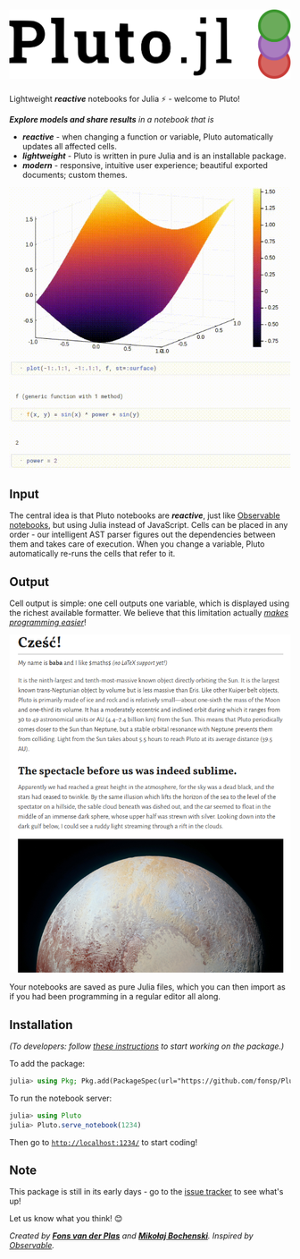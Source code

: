 <h1><img alt="Pluto.jl" src="assets/logo.svg" max-height=100></h1>

Lightweight ***reactive*** notebooks for Julia ⚡ - welcome to Pluto!

_**Explore models and share results** in a notebook that is_
- **_reactive_** - when changing a function or variable, Pluto automatically updates all affected cells.
- **_lightweight_** - Pluto is written in pure Julia and is an installable package.
- **_modern_** - responsive, intuitive user experience; beautiful exported documents; custom themes.

<img alt="reactivity screencap" src="demo/reactivity.gif" max-height=640>


## Input

The central idea is that Pluto notebooks are ***reactive***, just like [Observable notebooks](https://observablehq.com/@observablehq/observables-not-javascript), but using Julia instead of JavaScript. Cells can be placed in any order - our intelligent AST parser figures out the dependencies between them and takes care of execution. When you change a variable, Pluto automatically re-runs the cells that refer to it.


## Output

Cell output is simple: one cell outputs one variable, which is displayed using the richest available formatter. We believe that this limitation actually [_makes programming easier_](https://medium.com/@mbostock/a-better-way-to-code-2b1d2876a3a0)!

<img alt="formatting screenshot" src="demo/formatting.png" max-height=600>

Your notebooks are saved as pure Julia files, which you can then import as if you had been programming in a regular editor all along.


## Installation

_(To developers: follow [these instructions](https://github.com/fonsp/Pluto.jl/blob/master/dev_instructions.md) to start working on the package.)_

To add the package:
```julia
julia> using Pkg; Pkg.add(PackageSpec(url="https://github.com/fonsp/Pluto.jl"))
```

To run the notebook server:
```julia
julia> using Pluto
julia> Pluto.serve_notebook(1234)
```

Then go to [`http://localhost:1234/`](http://localhost:1234/) to start coding!

## Note

This package is still in its early days - go to the [issue tracker](https://github.com/fonsp/Pluto.jl/issues) to see what's up!

Let us know what you think! 😊

_Created by [**Fons van der Plas**](https://github.com/fonsp) and [**Mikołaj Bochenski**](https://github.com/malyvsen). Inspired by [Observable](https://observablehq.com/)._
